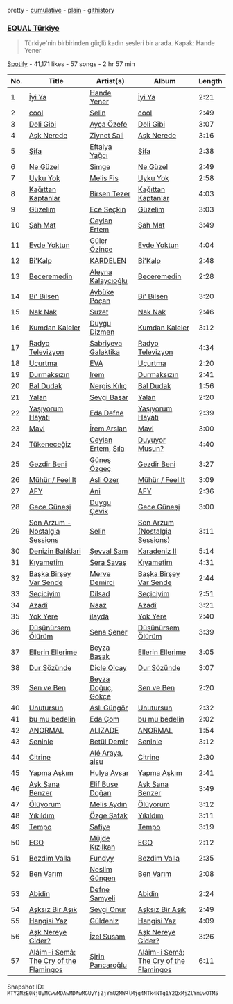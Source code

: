 pretty - [cumulative](/playlists/cumulative/37i9dQZF1DX3aD9A9aINSs.md) - [plain](/playlists/plain/37i9dQZF1DX3aD9A9aINSs) - [githistory](https://github.githistory.xyz/mackorone/spotify-playlist-archive/blob/main/playlists/plain/37i9dQZF1DX3aD9A9aINSs)

### [EQUAL Türkiye](https://open.spotify.com/playlist/37i9dQZF1DX3aD9A9aINSs)

> Türkiye'nin birbirinden güçlü kadın sesleri bir arada\. Kapak: Hande Yener

[Spotify](https://open.spotify.com/user/spotify) - 41,171 likes - 57 songs - 2 hr 57 min

| No. | Title | Artist(s) | Album | Length |
|---|---|---|---|---|
| 1 | [İyi Ya](https://open.spotify.com/track/3TGexGPlD7rgTFMOxaaC6f) | [Hande Yener](https://open.spotify.com/artist/08mjMUUjyTchMHCW7evc3R) | [İyi Ya](https://open.spotify.com/album/6EkTRByax1Vqz4qmL19iT5) | 2:21 |
| 2 | [cool](https://open.spotify.com/track/4JqtD9ezEPr4pe9rtWqL8f) | [Selin](https://open.spotify.com/artist/5xkqotsRPu6KQ4PiWjSGQf) | [cool](https://open.spotify.com/album/063lkN3VpFSEvX7Ni1QDXE) | 2:49 |
| 3 | [Deli Gibi](https://open.spotify.com/track/6pg8nVqD5N9ZsGAnEb90ku) | [Ayça Özefe](https://open.spotify.com/artist/01GsQzZqKa4M0j3CJ9BF13) | [Deli Gibi](https://open.spotify.com/album/5ZUyFat8hjMmd9M0ByLy6J) | 3:07 |
| 4 | [Aşk Nerede](https://open.spotify.com/track/0TbBL2gM9LrTfFxsO9v7Yc) | [Ziynet Sali](https://open.spotify.com/artist/7zVYyYhGZxvPHPuhzReYHP) | [Aşk Nerede](https://open.spotify.com/album/6PWAoRl3aB61205CIbekJ8) | 3:16 |
| 5 | [Şifa](https://open.spotify.com/track/7eI02w8QnpUJKWDVKuwe86) | [Eftalya Yağcı](https://open.spotify.com/artist/27JkefjyyNpoRTWGDIt6Tc) | [Şifa](https://open.spotify.com/album/4riReWp0osyEgT2nXvX33f) | 2:38 |
| 6 | [Ne Güzel](https://open.spotify.com/track/4QOVWiNQmMhOODibbU3cQw) | [Simge](https://open.spotify.com/artist/4StjyzjcmZ7a9QncHVf0pu) | [Ne Güzel](https://open.spotify.com/album/5qdprolO1wBPmcMLWV8ZoE) | 2:49 |
| 7 | [Uyku Yok](https://open.spotify.com/track/70p0jJB0M3d2RVUjr6AVug) | [Melis Fis](https://open.spotify.com/artist/59P035Jvn8eSY86obDOHZ8) | [Uyku Yok](https://open.spotify.com/album/0gtn5AJhVIhAhO1Ss2OQ1Q) | 2:58 |
| 8 | [Kağıttan Kaptanlar](https://open.spotify.com/track/0BhIgI651Gac6Ko4nosZ5F) | [Birsen Tezer](https://open.spotify.com/artist/3i5LEBNq1A00tgvcmB97vV) | [Kağıttan Kaptanlar](https://open.spotify.com/album/03JCyyqyHP8C5Q71iRoPsS) | 4:03 |
| 9 | [Güzelim](https://open.spotify.com/track/1xh4TN6flr8m751YFr2r9M) | [Ece Seçkin](https://open.spotify.com/artist/1lfD2lvoDctsMr6grjYOb5) | [Güzelim](https://open.spotify.com/album/5nYqLxjjZf7PVJfMtZH5yq) | 3:03 |
| 10 | [Şah Mat](https://open.spotify.com/track/32pC4SfDPfEt54GPeLmv4Z) | [Ceylan Ertem](https://open.spotify.com/artist/2crPPfVdmrxn5yUHLQVqOI) | [Şah Mat](https://open.spotify.com/album/2zzWBln4fEzJqAMHDcvr7K) | 3:49 |
| 11 | [Evde Yoktun](https://open.spotify.com/track/17DacosXmRdEnbgjlzVxdq) | [Güler Özince](https://open.spotify.com/artist/4KonFbiSZXcrs9ZLe2A1mX) | [Evde Yoktun](https://open.spotify.com/album/1fuL3JsIjTYmLr5ZdG2y6F) | 4:04 |
| 12 | [Bi'Kalp](https://open.spotify.com/track/0qF3jXs6QuR6aOLknVwJyJ) | [KARDELEN](https://open.spotify.com/artist/4mNGMbwJpaXOAAqbAOEQms) | [Bi'Kalp](https://open.spotify.com/album/4GseGLXycr8RoCaaq5IRBG) | 2:48 |
| 13 | [Beceremedin](https://open.spotify.com/track/1XfceswBcxvJwlGFNjU8cg) | [Aleyna Kalaycıoğlu](https://open.spotify.com/artist/3TKB1G75mSojFCZPks5KGJ) | [Beceremedin](https://open.spotify.com/album/0MwaFR7p4odYPJWB7rslsm) | 2:28 |
| 14 | [Bi' Bilsen](https://open.spotify.com/track/1qiU3dltfhZUOdphCKXbAx) | [Aybüke Poçan](https://open.spotify.com/artist/57rQZpIPdlavJHPyiIckCy) | [Bi' Bilsen](https://open.spotify.com/album/48qDu3rlYdDBLlCQuN2b8g) | 3:20 |
| 15 | [Nak Nak](https://open.spotify.com/track/0EFGiW22Z6qcrBGRKw9Lle) | [Suzet](https://open.spotify.com/artist/38AyHbljCz6Er3RC2p9ekA) | [Nak Nak](https://open.spotify.com/album/35U5i9zY7yzCdHrE7myGws) | 2:46 |
| 16 | [Kumdan Kaleler](https://open.spotify.com/track/47et63obl569tuC7Iwucnc) | [Duygu Dizmen](https://open.spotify.com/artist/4DnUEPJGy3fqp9ZfQ7wp7r) | [Kumdan Kaleler](https://open.spotify.com/album/0KAHp8cKIA0FopPctksDXo) | 3:12 |
| 17 | [Radyo Televizyon](https://open.spotify.com/track/4vCkOhNhrUAuBeKGwA0yx0) | [Sabriyeva Galaktika](https://open.spotify.com/artist/6ThNmxBjueCYlHM9ftfPmN) | [Radyo Televizyon](https://open.spotify.com/album/6dxlIVOyEVFYAJ021JgQPm) | 4:34 |
| 18 | [Uçurtma](https://open.spotify.com/track/6yQrrWB5EY40IhCF11X8Z4) | [EVA](https://open.spotify.com/artist/6VipcQoOSNsPaAkri2fohw) | [Uçurtma](https://open.spotify.com/album/6Lm5XCR46OxOgbljIa1OMq) | 2:20 |
| 19 | [Durmaksızın](https://open.spotify.com/track/1rOABiqY3NFmQuDL8p3qvm) | [Irem](https://open.spotify.com/artist/37pUvwGPKQdM2C6yeMxrBn) | [Durmaksızın](https://open.spotify.com/album/0w88oEb1YoCWW9OxyNON0t) | 2:41 |
| 20 | [Bal Dudak](https://open.spotify.com/track/4Ovv7luO7oQYAIjqZtF3Jo) | [Nergis Kılıç](https://open.spotify.com/artist/2S4lkjfEF50TTwFOHllVET) | [Bal Dudak](https://open.spotify.com/album/0HEiPxFyJ34VojxDtdZVhX) | 1:56 |
| 21 | [Yalan](https://open.spotify.com/track/6nRyFQ4H28PrqXOL95EFVN) | [Sevgi Başar](https://open.spotify.com/artist/75GPpiF0Z7Fd7RkY2H8XfV) | [Yalan](https://open.spotify.com/album/70RWBHsPpHenlrApRtR1kA) | 2:20 |
| 22 | [Yaşıyorum Hayatı](https://open.spotify.com/track/5r76zyy0Jh7oRe8WoRahsP) | [Eda Defne](https://open.spotify.com/artist/6oeN9SAqPdhVA71ghXCmZu) | [Yaşıyorum Hayatı](https://open.spotify.com/album/48SMvnx6VeZd0e26EWv6GU) | 2:39 |
| 23 | [Mavi](https://open.spotify.com/track/4SWYBHDbRvbMsioLKBKrzu) | [İrem Arslan](https://open.spotify.com/artist/1huZgcFqRB1OlkBFeKgqtR) | [Mavi](https://open.spotify.com/album/27YCLG8YjqoY2kDvxj0IT5) | 3:00 |
| 24 | [Tükeneceğiz](https://open.spotify.com/track/2R5tveUTA1jyz3DjqzsLZp) | [Ceylan Ertem](https://open.spotify.com/artist/2crPPfVdmrxn5yUHLQVqOI), [Sıla](https://open.spotify.com/artist/5gFPi3KWXEwA9bLEO47Ow0) | [Duyuyor Musun?](https://open.spotify.com/album/2PbY6wYPb8mN4TvJKy13ps) | 4:40 |
| 25 | [Gezdir Beni](https://open.spotify.com/track/6Ht0XllkGE4tpQ9rw98MfM) | [Güneş Özgeç](https://open.spotify.com/artist/6mkCYg6ZwD3mv7XnLy19CB) | [Gezdir Beni](https://open.spotify.com/album/2Dh4jkQx1PDj2aMD0cBOJl) | 3:27 |
| 26 | [Mühür / Feel It](https://open.spotify.com/track/6VpQIIokFIywIH2rMqIdyU) | [Asli Ozer](https://open.spotify.com/artist/7GPHCN0PZGJPqU0s2BIoJY) | [Mühür / Feel It](https://open.spotify.com/album/1IslDb9iLZIt6GTUZ7vfJu) | 3:09 |
| 27 | [AFY](https://open.spotify.com/track/1EoF2wx99AmMjdFF0llSUR) | [Ani](https://open.spotify.com/artist/1w7GXnVAbouWJoSGQ1gSJz) | [AFY](https://open.spotify.com/album/1c5SlU7OmyTld8icMR1rzO) | 2:36 |
| 28 | [Gece Güneşi](https://open.spotify.com/track/1JylY2aBw4ZYJ2dQoHY9OW) | [Duygu Çevik](https://open.spotify.com/artist/543KxEvAalf0h4VReC4tFK) | [Gece Güneşi](https://open.spotify.com/album/0qMH0n10EKPtmjZk8NOmlV) | 3:00 |
| 29 | [Son Arzum \- Nostalgia Sessions](https://open.spotify.com/track/3JYouVWzPAThSEhlaV8rP8) | [Selin](https://open.spotify.com/artist/5xkqotsRPu6KQ4PiWjSGQf) | [Son Arzum \(Nostalgia Sessions\)](https://open.spotify.com/album/0QN029mvuyO4sufQmD7ARy) | 3:11 |
| 30 | [Denizin Balıklari](https://open.spotify.com/track/0Ek9p8wz0YXaM2XzWKLd66) | [Şevval Sam](https://open.spotify.com/artist/5zkh6MICzIQIUoA9NfZpBx) | [Karadeniz II](https://open.spotify.com/album/3FfoAJ9O14o2swdXqhAOUM) | 5:14 |
| 31 | [Kıyametim](https://open.spotify.com/track/3t2FgPPJE6kujA6ByovF77) | [Sera Savaş](https://open.spotify.com/artist/0ZJEJs5ckjTCpL7BpyAHAF) | [Kıyametim](https://open.spotify.com/album/0r5383zvD9xMdA69Nq3Nvd) | 4:31 |
| 32 | [Başka Birşey Var Sende](https://open.spotify.com/track/64NBAXverXAXTf3rPALYvW) | [Merve Demirci](https://open.spotify.com/artist/1Ky2PiE9IMwMQ9pfs5SbFp) | [Başka Birşey Var Sende](https://open.spotify.com/album/2JCcU1tk0wAFS18qB44GzA) | 2:44 |
| 33 | [Seçiciyim](https://open.spotify.com/track/1pzSoxJvbAq4qc1WGjeamz) | [Dilsad](https://open.spotify.com/artist/3Sw6CgRtui6UyK77aotV30) | [Seçiciyim](https://open.spotify.com/album/30cUDclCEwsvYVdUyTEgAc) | 2:51 |
| 34 | [Azadî](https://open.spotify.com/track/4C79mdd7zUzW2hVwJmJLwk) | [Naaz](https://open.spotify.com/artist/736HGQRGr9rjG4VmmSpkz8) | [Azadî](https://open.spotify.com/album/6zJCr9aBd5PIt6ltumUA4O) | 3:21 |
| 35 | [Yok Yere](https://open.spotify.com/track/1QEVIfJoxSpC0GSIrgW7Hk) | [ilaydá](https://open.spotify.com/artist/1EkNauZuQgPE50N1JJqTy9) | [Yok Yere](https://open.spotify.com/album/5P5yjOAWUmvifRl5AxO0Yz) | 2:40 |
| 36 | [Düşünürsem Ölürüm](https://open.spotify.com/track/6V7DlnF4BmgsFdMmmw515n) | [Sena Şener](https://open.spotify.com/artist/7CW2eGwAuElNq09rVtZYsM) | [Düşünürsem Ölürüm](https://open.spotify.com/album/1NyvoDkiABvvnMrdnZB1bd) | 3:39 |
| 37 | [Ellerin Ellerime](https://open.spotify.com/track/51SVJoHzcUy6OPyO3fFy3e) | [Beyza Başak](https://open.spotify.com/artist/38awyHzw1soCVVfDYjLevO) | [Ellerin Ellerime](https://open.spotify.com/album/4isvvQmq5WwgVSELPxIemK) | 3:05 |
| 38 | [Dur Sözünde](https://open.spotify.com/track/0wDEYZX7hyyeJ5jHkQOlG3) | [Dicle Olcay](https://open.spotify.com/artist/0cJTMh5Hf6Z2iK6kBHYsC4) | [Dur Sözünde](https://open.spotify.com/album/4srTmW9T3IZb7wIKArAGy5) | 3:07 |
| 39 | [Sen ve Ben](https://open.spotify.com/track/5xs7Z0OTShWhsRhPxx0dnf) | [Beyza Doğuç](https://open.spotify.com/artist/58hQlMTfVuyOTvJihGj5Te), [Gökçe](https://open.spotify.com/artist/6EkoCL5oWSht8mekRNBWAn) | [Sen ve Ben](https://open.spotify.com/album/5s8qRaBIfF1YCag0shTd8i) | 2:20 |
| 40 | [Unutursun](https://open.spotify.com/track/2l0VYzkPCrfvkrpDHDlKbI) | [Aslı Güngör](https://open.spotify.com/artist/5q6LVjgGCZ2GlHjit9qClh) | [Unutursun](https://open.spotify.com/album/5gilJ7Z1gGQHXPtBadqtlp) | 2:32 |
| 41 | [bu mu bedelin](https://open.spotify.com/track/0fmTQPPt4dKWC3Io8TLBc5) | [Eda Çom](https://open.spotify.com/artist/4N1XWpY6EvprhvEjIQEaHz) | [bu mu bedelin](https://open.spotify.com/album/59GCze5rP1Ffnbd6jt7Tzh) | 2:02 |
| 42 | [ANORMAL](https://open.spotify.com/track/1x3Ow6I8AbWQyWHXFm5HzP) | [ALIZADE](https://open.spotify.com/artist/1EPZusBDP8yewhsaKtwktz) | [ANORMAL](https://open.spotify.com/album/4N73K1AtTOM4p5HXN3s8Nh) | 1:54 |
| 43 | [Seninle](https://open.spotify.com/track/0CgbX76UG52s1zpuOHhXAj) | [Betül Demir](https://open.spotify.com/artist/6aMuEI7xrBQvb2z0lXWwCR) | [Seninle](https://open.spotify.com/album/6kGJR8EuN4DHv5zVMIJIli) | 3:12 |
| 44 | [Citrine](https://open.spotify.com/track/5s5oxALrZsmER4dxd5k3qp) | [Alé Araya](https://open.spotify.com/artist/2kcVXlSyLmHdET22JmJ4jK), [aisu](https://open.spotify.com/artist/6WCTGeTYQ71cApZr34u4er) | [Citrine](https://open.spotify.com/album/4z1lIYsORI0Z8WgQjss9LC) | 2:30 |
| 45 | [Yapma Aşkım](https://open.spotify.com/track/7aOJ4L5w9QrUwlVrP4cBHI) | [Hulya Avsar](https://open.spotify.com/artist/5ZQ2xzMSMon0UUnulwsPiO) | [Yapma Aşkım](https://open.spotify.com/album/7jA7ZtI7U08g4R1VgTdJ7N) | 2:41 |
| 46 | [Aşk Sana Benzer](https://open.spotify.com/track/3vKMPjhF7ZU8QXLkLc1XYb) | [Elif Buse Doğan](https://open.spotify.com/artist/56hgP8k96P8s7hQyMvXCHS) | [Aşk Sana Benzer](https://open.spotify.com/album/3LE2oJlDz8H6rF0gpNtXCo) | 3:49 |
| 47 | [Ölüyorum](https://open.spotify.com/track/58aGdrIrBMOEelkFgxVKgP) | [Melis Aydın](https://open.spotify.com/artist/6bO5A4UYdnsR3kpmzLsci6) | [Ölüyorum](https://open.spotify.com/album/2jp70zJdUqlPKbt6t2WLkj) | 3:12 |
| 48 | [Yıkıldım](https://open.spotify.com/track/16SfeNQWR2tiaeD0SQYwfd) | [Özge Şafak](https://open.spotify.com/artist/5dOcJTlBOadLXvablIpZCi) | [Yıkıldım](https://open.spotify.com/album/2cJLVCPJif45WqCtFT7HyR) | 3:11 |
| 49 | [Tempo](https://open.spotify.com/track/4jnaaDg3i28Y9gZRs2pGMv) | [Safiye](https://open.spotify.com/artist/3J5L8phe7TP0vhoiXdJizP) | [Tempo](https://open.spotify.com/album/7BgnHDgPCBkboWtjrfLxKJ) | 3:19 |
| 50 | [EGO](https://open.spotify.com/track/7lBhOseoYqi8dfv3jjkJtX) | [Müjde Kızılkan](https://open.spotify.com/artist/7yw0ODWZGr9LscZQrCLcRa) | [EGO](https://open.spotify.com/album/08p7YNra9QBax627BMJ7ud) | 2:12 |
| 51 | [Bezdim Valla](https://open.spotify.com/track/5vFChssnXRZxtWpVoqd47V) | [Fundyy](https://open.spotify.com/artist/0Qd3WxeIl4mgfd2KYLwE7H) | [Bezdim Valla](https://open.spotify.com/album/17kGatsrbybLOWlPY25gcB) | 2:35 |
| 52 | [Ben Varım](https://open.spotify.com/track/6FlY2DunYaMciLrGlep4WU) | [Neslim Güngen](https://open.spotify.com/artist/0i0I5knspdhs2LXDdIHCyY) | [Ben Varım](https://open.spotify.com/album/1kJjB6BdUWyVtRIFsfwueU) | 2:08 |
| 53 | [Abidin](https://open.spotify.com/track/1TLWBnCAsIlgrIC0kf2OtV) | [Defne Samyeli](https://open.spotify.com/artist/1BRZppvuk0dM9dG7S3cTxS) | [Abidin](https://open.spotify.com/album/7LhexShAbwjSvUdK2Hn8Ua) | 2:24 |
| 54 | [Aşksız Bir Aşık](https://open.spotify.com/track/6luOR6m0J4TQfLBTMG1ysK) | [Sevgi Onur](https://open.spotify.com/artist/6jWVAYOnMCqe5lXjlzwRtH) | [Aşksız Bir Aşık](https://open.spotify.com/album/01teSzxWRlTQjBLZKqwJZZ) | 2:49 |
| 55 | [Hangisi Yaz](https://open.spotify.com/track/427T90knX4AmrXUyJiMJcq) | [Güldeniz](https://open.spotify.com/artist/5Eaf5K9dKIg4YiR51kVUTO) | [Hangisi Yaz](https://open.spotify.com/album/71ZNUAsdFZxeiPBNOJFdH6) | 4:09 |
| 56 | [Aşk Nereye Gider?](https://open.spotify.com/track/09DC7uSENMrR8Icn03bWDj) | [İzel Susam](https://open.spotify.com/artist/0GDbhr0gBaqdvfFpMbIhuC) | [Aşk Nereye Gider?](https://open.spotify.com/album/1zBYZyUQ2JQe7D0pdQeVKB) | 3:26 |
| 57 | [Alâim\-i Semâ: The Cry of the Flamingos](https://open.spotify.com/track/0sVuWrmmLQhuly57TXzwhZ) | [Şirin Pancaroğlu](https://open.spotify.com/artist/4B9vxPxDQUxc9xxSclq8BQ) | [Alâim\-i Semâ: The Cry of the Flamingos](https://open.spotify.com/album/4ChfnLfBaaLWN0RobiA8hs) | 6:11 |

Snapshot ID: `MTY2MzE0NjUyMCwwMDAwMDAwMGUyYjZjYmU2MWRlMjg4NTk4NTg1Y2QxMjZlYmUwOTM5`
